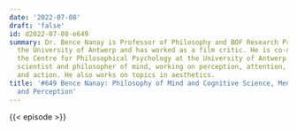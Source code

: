```yaml
---
date: '2022-07-08'
draft: 'false'
id: d2022-07-08-e649
summary: Dr. Bence Nanay is Professor of Philosophy and BOF Research Professor at
  the University of Antwerp and has worked as a film critic. He is co-director of
  the Centre for Philosophical Psychology at the University of Antwerp. He is a cognitive
  scientist and philosopher of mind, working on perception, attention, mental imagery
  and action. He also works on topics in aesthetics.
title: '#649 Bence Nanay: Philosophy of Mind and Cognitive Science, Mental Representations,
  and Perception'
---
```

{{< episode >}}
